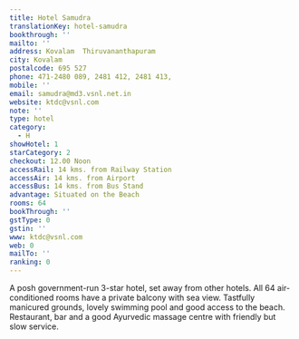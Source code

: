 ```yaml
---
title: Hotel Samudra
translationKey: hotel-samudra
bookthrough: ''
mailto: ''
address: Kovalam  Thiruvananthapuram
city: Kovalam
postalcode: 695 527
phone: 471-2480 089, 2481 412, 2481 413,
mobile: ''
email: samudra@md3.vsnl.net.in
website: ktdc@vsnl.com
note: ''
type: hotel
category:
  - H
showHotel: 1
starCategory: 2
checkout: 12.00 Noon
accessRail: 14 kms. from Railway Station
accessAir: 14 kms. from Airport
accessBus: 14 kms. from Bus Stand
advantage: Situated on the Beach
rooms: 64
bookThrough: ''
gstType: 0
gstin: ''
www: ktdc@vsnl.com
web: 0
mailTo: ''
ranking: 0
---
```







A posh government-run 3-star hotel, set away from other hotels. All  64 air-conditioned rooms have a private balcony with sea view. Tastfully manicured grounds, lovely swimming pool and good access to the beach. Restaurant, bar and a good Ayurvedic massage centre with friendly but slow service.